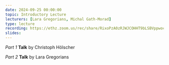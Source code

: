 ```yaml
---
date: 2024-09-25 00:00:00
topic: Introductory Lecture
lecturers: [Lara Gregorians, Michal Gath-Morad]
type: lecture
recording: https://ethz.zoom.us/rec/share/RixoPzA0zRJWJCOHHT9bLSBVppwocgS3PcocEMUL8grz3MipmpJJ6zH_QFWgIjnb.Zj279gyy7oRM4yZ5
slides:
---
```


_Part 1_ **Talk** by Christoph Hölscher

_Part 2_ **Talk** by Lara Gregorians
